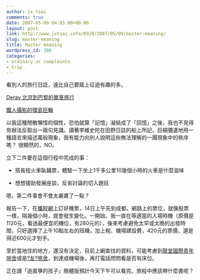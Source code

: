 ```yaml
---
author: jx tsai
comments: true
date: 2007-05-09 04:03:00+00:00
layout: post
link: http://www.jxtsai.info/0928/2007/05/09/master-meaning/
slug: master-meaning
title: Master meaning
wordpress_id: 388
categories:
- ordinary or complaints
- trip
---
```


看別人的旅行日誌，遠比自己要踏上征途有趣的多。  
  
[Deray 北京到巴黎的單車旅行](http://www.b2p.deray.org/)

  
[鐵人攝影的環島巨輪](http://www.ironman.idv.tw/mainFrame.htm)

  
以我這種閒散懶惰的個性，恐怕就算「記憶」凝結成了「回憶」之後，我也不見得有辦法反芻出一兩句見識。讀著李維史陀在田野日誌的船上所記，巨細彌遺地用一種語言來描述萬般現象，我有能力向別人說明這些無法理解的一團現象中的秩序嗎？ 很顯然的，NO。

  
立下二件要在這個行程中完成的事：  
  

* 搭長程火車臥鋪票，體驗一下坐上1千多公里10幾個小時的火車是什麼滋味
  

* 想想援助發展座談，反省討論的切入題目
  
  
嗯，第二件事會不會太嚴肅了一點？   
  
報告一下，在[攜程網](http://www.ctrip.com/)上訂好機票，14日上午先到成都。網路上的票位，就像股票一樣，隔幾個小時，就會發生變化。一開始，我一直在等適當的入場時機（原價是1120元，看過最便宜的機位，有280元的），後來考慮避免太早或太晚的出發時間，只好選擇了上午10點左右的班機，加上稅、機場建設費，420元的票價，還是得近600元才到手。  
  
至於當地住的地方，還沒有決定，目前上網查找的資料，可能考慮到[龍堂國際青年旅舍](http://www.dragontown.com.cn/)或是[?友?旅舍](http://www.jxtsai.info/blog/)，到達成機場後，再打電話問問看是否有床位。  
  
正在讀「追風箏的孩子」簡體版預計今天下午可以看完。旅程中應該帶什麼書呢？  

